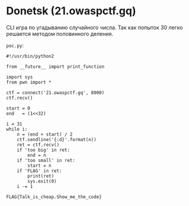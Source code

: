 # Donetsk (21.owaspctf.gq)

CLI игра по угадыванию случайного числа. Так как попыток 30 легко решается методом половинного деления.

`poc.py`:

```
#!/usr/bin/python2

from __future__ import print_function

import sys
from pwn import *

ctf = connect('21.owaspctf.gq', 8000)
ctf.recv()

start = 0
end   = (1<<32)

i = 31
while i:
    n = (end + start) / 2
    ctf.sendline('{:d}'.format(n))
    ret = ctf.recv()
    if 'too big' in ret:
        end = n
    if 'too small' in ret:
        start = n
    if 'FLAG' in ret:
        print(ret)
        sys.exit(0)
    i -= 1
```

`FLAG{Talk_is_cheap.Show_me_the_code}`
